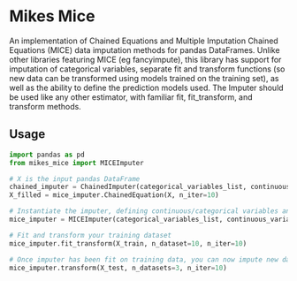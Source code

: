 # Mikes Mice

An implementation of Chained Equations and Multiple Imputation Chained Equations (MICE) data imputation methods for pandas DataFrames. Unlike other libraries featuring MICE (eg fancyimpute), this library has support for imputation of categorical variables, separate fit and transform functions (so new data can be transformed using models trained on the training set), as well as the ability to define the prediction models used. The Imputer should be used like any other estimator, with familiar fit, fit_transform, and transform methods.

## Usage
```python
import pandas as pd
from mikes_mice import MICEImputer

# X is the input pandas DataFrame
chained_imputer = ChainedImputer(categorical_variables_list, continuous_variables_list)
X_filled = mice_imputer.ChainedEquation(X, n_iter=10)

# Instantiate the imputer, defining continuous/categorical variables and (optionally) estimators to be used
mice_imputer = MICEImputer(categorical_variables_list, continuous_variables_list, cont_model=RandomForestRegressor())

# Fit and transform your training dataset
mice_imputer.fit_transform(X_train, n_dataset=10, n_iter=10)

# Once imputer has been fit on training data, you can now impute new data
mice_imputer.transform(X_test, n_datasets=3, n_iter=10)

